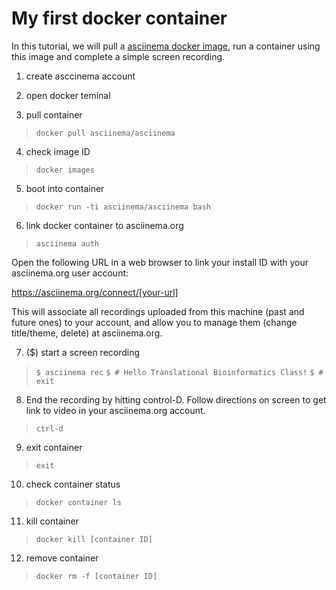 # My first docker container 

In this tutorial, we will pull a [asciinema docker image](https://hub.docker.com/r/asciinema/asciinema/), run a container using this image and complete a simple screen recording.

1) create asccinema account

2) open docker teminal

3) pull container
>``docker pull asciinema/asciinema``

4) check image ID
>``docker images``

5) boot into container
>``docker run -ti asciinema/asciinema bash``

6) link docker container to asciinema.org
>``asciinema auth``

Open the following URL in a web browser to link your install ID with your asciinema.org user account:

https://asciinema.org/connect/[your-url]

This will associate all recordings uploaded from this machine (past and future ones) to your account, and allow you to manage them (change title/theme, delete) at asciinema.org.

7) ($) start a screen recording
> ``$ asciinema rec``
> ``$ # Hello Translational Bioinformatics Class!``
> ``$ # exit``

8) End the recording by hitting control-D. Follow directions on screen to get link to video in your asciinema.org account. 
>``ctrl-d``

9) exit container
> ``exit``

10) check container status
>``docker container ls``

11) kill container 
>``docker kill [container ID]``

12) remove container
>``docker rm -f [container ID]``


